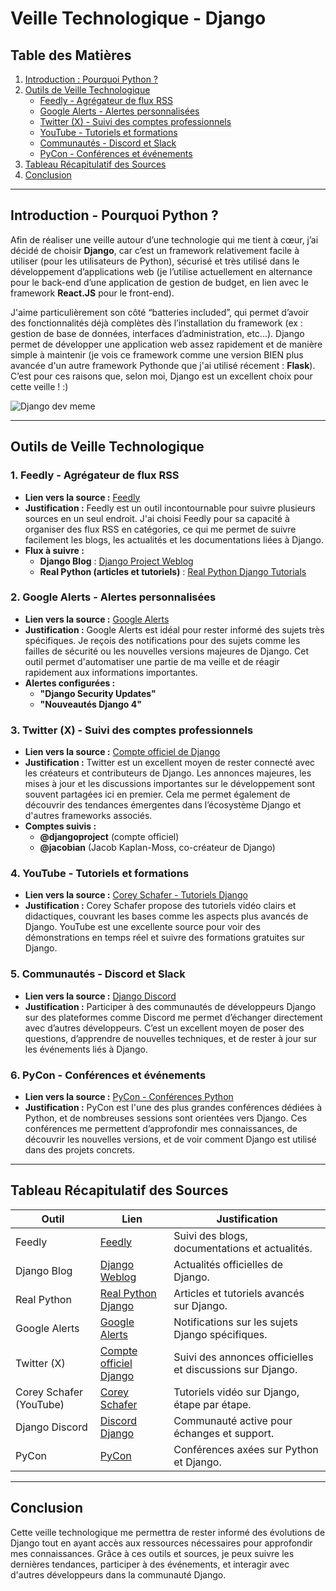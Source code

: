 # Veille Technologique - Django

## Table des Matières
1. [Introduction : Pourquoi Python ?](#introduction---pourquoi-python-)
2. [Outils de Veille Technologique](#outils-de-veille-technologique)
   - [Feedly - Agrégateur de flux RSS](#1-feedly---agrégateur-de-flux-rss)
   - [Google Alerts - Alertes personnalisées](#2-google-alerts---alertes-personnalisées)
   - [Twitter (X) - Suivi des comptes professionnels](#3-twitter-x---suivi-des-comptes-professionnels)
   - [YouTube - Tutoriels et formations](#4-youtube---tutoriels-et-formations)
   - [Communautés - Discord et Slack](#5-communautés---discord-et-slack)
   - [PyCon - Conférences et événements](#6-pycon---conférences-et-événements)
3. [Tableau Récapitulatif des Sources](#tableau-récapitulatif-des-sources)
4. [Conclusion](#conclusion)

---

## **Introduction - Pourquoi Python ?**

Afin de réaliser une veille autour d’une technologie qui me tient à cœur, j’ai décidé de choisir **Django**, car c’est un framework relativement facile à utiliser (pour les utilisateurs de Python), sécurisé et très utilisé dans le développement d’applications web (je l’utilise actuellement en alternance pour le back-end d’une application de gestion de budget, en lien avec le framework **React.JS** pour le front-end).

J'aime particulièrement son côté “batteries included”, qui permet d’avoir des fonctionnalités déjà complètes dès l’installation du framework (ex : gestion de base de données, interfaces d’administration, etc...). Django permet de développer une application web assez rapidement et de manière simple à maintenir (je vois ce framework comme une version BIEN plus avancée d'un autre framework Pythonde que j'ai utilisé récement : **Flask**). C’est pour ces raisons que, selon moi, Django est un excellent choix pour cette veille ! :)

![Django dev meme](https://miro.medium.com/v2/resize:fit:1400/format:webp/0*9qjfo1uRMtcZtUOM.jpeg)

---

## **Outils de Veille Technologique**

### **1. Feedly - Agrégateur de flux RSS**
- **Lien vers la source :** [Feedly](https://feedly.com)
- **Justification :** Feedly est un outil incontournable pour suivre plusieurs sources en un seul endroit. J'ai choisi Feedly pour sa capacité à organiser des flux RSS en catégories, ce qui me permet de suivre facilement les blogs, les actualités et les documentations liées à Django. 
- **Flux à suivre :**
  - **Django Blog** : [Django Project Weblog](https://www.djangoproject.com/weblog/)
  - **Real Python (articles et tutoriels)** : [Real Python Django Tutorials](https://realpython.com/)

### **2. Google Alerts - Alertes personnalisées**
- **Lien vers la source :** [Google Alerts](https://www.google.com/alerts)
- **Justification :** Google Alerts est idéal pour rester informé des sujets très spécifiques. Je reçois des notifications pour des sujets comme les failles de sécurité ou les nouvelles versions majeures de Django. Cet outil permet d'automatiser une partie de ma veille et de réagir rapidement aux informations importantes.
- **Alertes configurées :**
  - **"Django Security Updates"**
  - **"Nouveautés Django 4"**

### **3. Twitter (X) - Suivi des comptes professionnels**
- **Lien vers la source :** [Compte officiel de Django](https://twitter.com/djangoproject)
- **Justification :** Twitter est un excellent moyen de rester connecté avec les créateurs et contributeurs de Django. Les annonces majeures, les mises à jour et les discussions importantes sur le développement sont souvent partagées ici en premier. Cela me permet également de découvrir des tendances émergentes dans l’écosystème Django et d'autres frameworks associés.
- **Comptes suivis :**
  - **@djangoproject** (compte officiel)
  - **@jacobian** (Jacob Kaplan-Moss, co-créateur de Django)

### **4. YouTube - Tutoriels et formations**
- **Lien vers la source :** [Corey Schafer - Tutoriels Django](https://www.youtube.com/user/schafer5)
- **Justification :** Corey Schafer propose des tutoriels vidéo clairs et didactiques, couvrant les bases comme les aspects plus avancés de Django. YouTube est une excellente source pour voir des démonstrations en temps réel et suivre des formations gratuites sur Django.
  
### **5. Communautés - Discord et Slack**
- **Lien vers la source :** [Django Discord](https://discord.gg/djangodev)
- **Justification :** Participer à des communautés de développeurs Django sur des plateformes comme Discord me permet d’échanger directement avec d’autres développeurs. C’est un excellent moyen de poser des questions, d’apprendre de nouvelles techniques, et de rester à jour sur les événements liés à Django.

### **6. PyCon - Conférences et événements**
- **Lien vers la source :** [PyCon - Conférences Python](https://us.pycon.org/)
- **Justification :** PyCon est l'une des plus grandes conférences dédiées à Python, et de nombreuses sessions sont orientées vers Django. Ces conférences me permettent d’approfondir mes connaissances, de découvrir les nouvelles versions, et de voir comment Django est utilisé dans des projets concrets.

---

## **Tableau Récapitulatif des Sources**

| Outil                      | Lien                                           | Justification                                      |
|----------------------------|------------------------------------------------|----------------------------------------------------|
| Feedly                     | [Feedly](https://feedly.com)                   | Suivi des blogs, documentations et actualités.     |
| Django Blog                | [Django Weblog](https://www.djangoproject.com/weblog/)  | Actualités officielles de Django.                  |
| Real Python                | [Real Python Django](https://realpython.com)   | Articles et tutoriels avancés sur Django.          |
| Google Alerts              | [Google Alerts](https://www.google.com/alerts) | Notifications sur les sujets Django spécifiques.   |
| Twitter (X)                | [Compte officiel Django](https://twitter.com/djangoproject) | Suivi des annonces officielles et discussions sur Django. |
| Corey Schafer (YouTube)     | [Corey Schafer](https://www.youtube.com/user/schafer5)  | Tutoriels vidéo sur Django, étape par étape.       |
| Django Discord             | [Discord Django](https://discord.gg/djangodev) | Communauté active pour échanges et support.        |
| PyCon                      | [PyCon](https://us.pycon.org/)                 | Conférences axées sur Python et Django.            |

---

## **Conclusion**

Cette veille technologique me permettra de rester informé des évolutions de Django tout en ayant accès aux ressources nécessaires pour approfondir mes connaissances. Grâce à ces outils et sources, je peux suivre les dernières tendances, participer à des événements, et interagir avec d'autres développeurs dans la communauté Django.